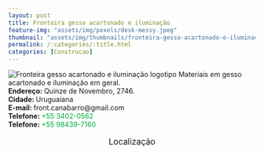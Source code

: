 ```yaml
---
layout: post
title: Fronteira gesso acartonado e iluminação
feature-img: "assets/img/pexels/desk-messy.jpeg"
thumbnail: "assets/img/thumbnails/fronteira-gesso-acartonado-e-iluminação.jpg"
permalink: /:categories/:title.html
categories: [Construcao]
---
```

<img class="imagemminiatura" alt="Fronteira gesso acartonado e iluminação logotipo" src="https://i.imgur.com/LRJvVJU.jpg" />
Materiais em gesso acartonado e iluminação em geral.<br />
<!--more-->
<b>Endereço: </b>Quinze de Novembro, 2746.<br />
<b>Cidade: </b>Uruguaiana<br />
<b>E-mail: </b>front.canabarro@gmail.com<br />
<b>Telefone: </b> <span style="color: #00ab3a;">+55 3402-0562</span><br />
<b>Telefone: </b> <span style="color: #00ab3a;">+55 98439-7160</span><br />
<br />
<style>
      #map {
        height: 400px;
        width: 100%;
       }
    </style>

<div style="font-size: larger; text-align: center;">
Localização</div>
<div id="map">
<script>
      function initMap() {
        var uluru = {lat: -29.7640123, lng: -57.0879206};
        var map = new google.maps.Map(document.getElementById('map'), {
          zoom: 17,
          center: uluru
        });
        var marker = new google.maps.Marker({
          position: uluru,
          map: map
        });
      }
    </script>
    <script async="" defer="" src="https://maps.googleapis.com/maps/api/js?key=AIzaSyDDc8SHLmOesJRaXCW0fZ2ST09W4s0ME5g&amp;callback=initMap">
    </script>
</div>
